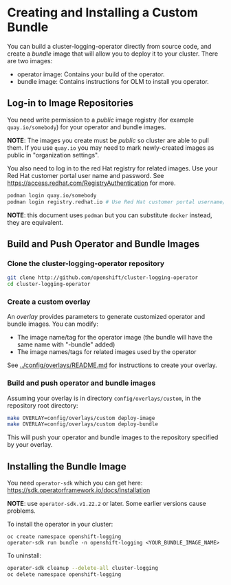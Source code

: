 # Creating and Installing a Custom Bundle

You can build a cluster-logging-operator directly from source code,
and create a *bundle* image that will allow you to deploy it to your cluster.
There are two images:

* operator image: Contains your build of the operator.
* bundle image: Contains instructions for OLM to install you operator.

## Log-in to Image Repositories

You need write permission to a *public* image registry (for example `quay.io/somebody`) for your operator and bundle images.

**NOTE**: The images you create must be *public* so cluster are able to pull them.
If you use `quay.io` you may need to mark newly-created images as public in "organization settings".

You also need to log in to the red Hat registry for related images.
Use your Red Hat customer portal user name and password.
See https://access.redhat.com/RegistryAuthentication for more.

``` bash
podman login quay.io/somebody
podman login registry.redhat.io # Use Red Hat customer portal username/password
```

**NOTE**: this document uses `podman` but you can substitute `docker` instead, they are equivalent.

## Build and Push Operator and Bundle Images

### Clone the cluster-logging-operator repository

``` bash
git clone http://github.com/openshift/cluster-logging-operator
cd cluster-logging-operator
```

### Create a custom overlay

An *overlay* provides parameters to generate customized operator and bundle images.
You can modify:

* The image name/tag for the operator image (the bundle will have the same name with "-bundle" added)
* The image names/tags for related images used by the operator

See [../config/overlays/README.md](../../config/overlays/README.md) for instructions to create your overlay.

### Build and push operator and bundle images

Assuming your overlay is in directory `config/overlays/custom`, in the repository root directory:

```bash
make OVERLAY=config/overlays/custom deploy-image
make OVERLAY=config/overlays/custom deploy-bundle
```

This will push your operator and bundle images to the repository specified by your overlay.


## Installing the Bundle Image

You need `operator-sdk` which you can get here: https://sdk.operatorframework.io/docs/installation

**NOTE**: use `operator-sdk.v1.22.2` or later. Some earlier versions cause problems.

To install the operator in your cluster:

```
oc create namespace openshift-logging
operator-sdk run bundle -n openshift-logging <YOUR_BUNDLE_IMAGE_NAME>
```

To uninstall:

``` bash
operator-sdk cleanup --delete-all cluster-logging
oc delete namespace openshift-logging
```
